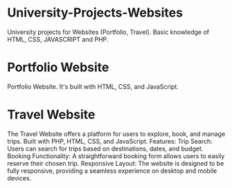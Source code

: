 # University-Projects-Websites
University projects for Websites (Portfolio, Travel). Basic knowledge of HTML, CSS, JAVASCRIPT and PHP.


# Portfolio Website
Portfolio Website. It's built with HTML, CSS, and JavaScript.

# Travel Website
The Travel Website offers a platform for users to explore, book, and manage trips. 
Built with PHP, HTML, CSS, and JavaScript. 
Features:
Trip Search: Users can search for trips based on destinations, dates, and budget.
Booking Functionality: A straightforward booking form allows users to easily reserve their chosen trip.
Responsive Layout: The website is designed to be fully responsive, providing a seamless experience on desktop and mobile devices.
